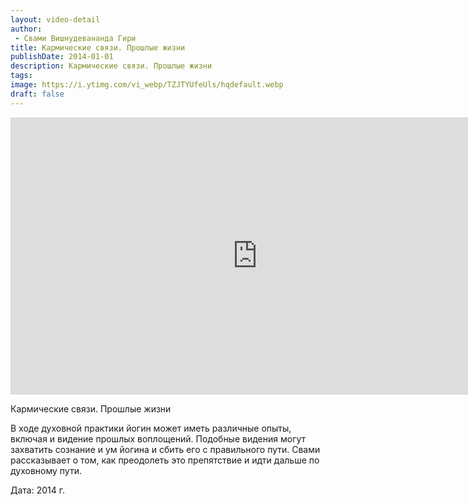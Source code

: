 ```yaml
---
layout: video-detail
author:
 - Свами Вишнудевананда Гири
title: Кармические связи. Прошлые жизни
publishDate: 2014-01-01
description: Кармические связи. Прошлые жизни
tags: 
image: https://i.ytimg.com/vi_webp/TZJTYUfeUls/hqdefault.webp
draft: false
---
```


<iframe width="790" height="444" src="https://www.youtube.com/embed/TZJTYUfeUls" frameborder="0" allowfullscreen=""></iframe> 

Кармические связи. Прошлые жизни

 В ходе духовной практики йогин может иметь различные опыты, включая и видение прошлых воплощений. Подобные видения могут захватить сознание и ум йогина и сбить его с правильного пути. Свами рассказывает о том, как преодолеть это препятствие и идти дальше по духовному пути.  

  
 Дата: 2014 г.

  

 